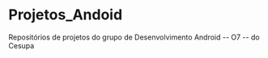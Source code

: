 Projetos_Andoid
===============

Repositórios de projetos do grupo de Desenvolvimento Android --  O7 -- do Cesupa